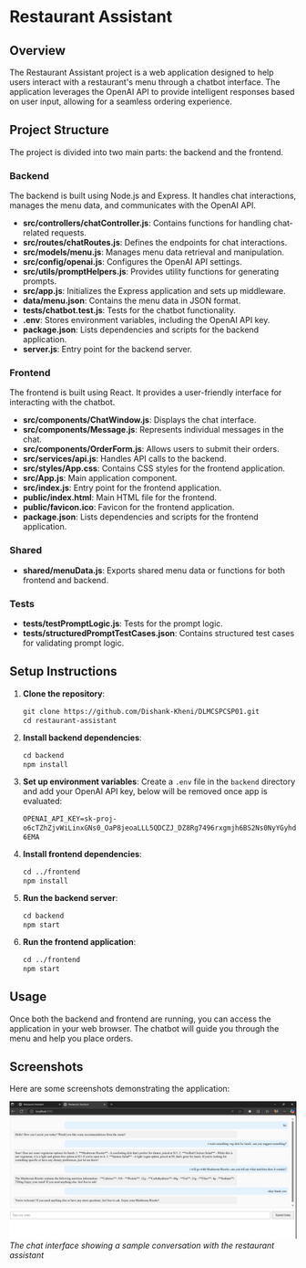 # Restaurant Assistant

## Overview
The Restaurant Assistant project is a web application designed to help users interact with a restaurant's menu through a chatbot interface. The application leverages the OpenAI API to provide intelligent responses based on user input, allowing for a seamless ordering experience.

## Project Structure
The project is divided into two main parts: the backend and the frontend.

### Backend
The backend is built using Node.js and Express. It handles chat interactions, manages the menu data, and communicates with the OpenAI API.

- **src/controllers/chatController.js**: Contains functions for handling chat-related requests.
- **src/routes/chatRoutes.js**: Defines the endpoints for chat interactions.
- **src/models/menu.js**: Manages menu data retrieval and manipulation.
- **src/config/openai.js**: Configures the OpenAI API settings.
- **src/utils/promptHelpers.js**: Provides utility functions for generating prompts.
- **src/app.js**: Initializes the Express application and sets up middleware.
- **data/menu.json**: Contains the menu data in JSON format.
- **tests/chatbot.test.js**: Tests for the chatbot functionality.
- **.env**: Stores environment variables, including the OpenAI API key.
- **package.json**: Lists dependencies and scripts for the backend application.
- **server.js**: Entry point for the backend server.

### Frontend
The frontend is built using React. It provides a user-friendly interface for interacting with the chatbot.

- **src/components/ChatWindow.js**: Displays the chat interface.
- **src/components/Message.js**: Represents individual messages in the chat.
- **src/components/OrderForm.js**: Allows users to submit their orders.
- **src/services/api.js**: Handles API calls to the backend.
- **src/styles/App.css**: Contains CSS styles for the frontend application.
- **src/App.js**: Main application component.
- **src/index.js**: Entry point for the frontend application.
- **public/index.html**: Main HTML file for the frontend.
- **public/favicon.ico**: Favicon for the frontend application.
- **package.json**: Lists dependencies and scripts for the frontend application.

### Shared
- **shared/menuData.js**: Exports shared menu data or functions for both frontend and backend.

### Tests
- **tests/testPromptLogic.js**: Tests for the prompt logic.
- **tests/structuredPromptTestCases.json**: Contains structured test cases for validating prompt logic.

## Setup Instructions
1. **Clone the repository**:
   ```
   git clone https://github.com/Dishank-Kheni/DLMCSPCSP01.git
   cd restaurant-assistant
   ```

2. **Install backend dependencies**:
   ```
   cd backend
   npm install
   ```

3. **Set up environment variables**:
   Create a `.env` file in the `backend` directory and add your OpenAI API key, below will be removed once app is evaluated:
   ```
   OPENAI_API_KEY=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
   ```

4. **Install frontend dependencies**:
   ```
   cd ../frontend
   npm install
   ```

5. **Run the backend server**:
   ```
   cd backend
   npm start
   ```

6. **Run the frontend application**:
   ```
   cd ../frontend
   npm start
   ```

## Usage
Once both the backend and frontend are running, you can access the application in your web browser. The chatbot will guide you through the menu and help you place orders.

## Screenshots
Here are some screenshots demonstrating the application:

![Chat Interface Demo](./assets/images/demo2.jpeg)
*The chat interface showing a sample conversation with the restaurant assistant*
